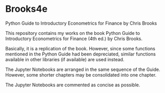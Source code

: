 # Brooks4e
Python Guide to Introductory Econometrics for Finance by Chris Brooks

This repository contains my works on the book Python Guide to Introductory Econometrics for Finance (4th ed.) by Chris Brooks.

Basically, it is a replication of the book. However, since some functions mentioned in the Python Guide had been depreciated, similar functions available in other libraries (if available) are used instead.

The Jupyter Notebooks are arranged in the same sequence of the Guide. However, some shorter chapters may be consolidated into one chapter.

The Jupyter Notebooks are commented as concise as possible.
